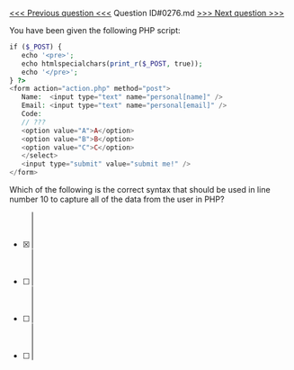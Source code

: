[<<< Previous question <<<](0275.md)  Question ID#0276.md  [>>> Next question >>>](0277.md) 

You have been given the following PHP script:

```php
if ($_POST) {
   echo '<pre>';
   echo htmlspecialchars(print_r($_POST, true));
   echo '</pre>'; 
} ?> 
<form action="action.php" method="post">
   Name:  <input type="text" name="personal[name]" />
   Email: <input type="text" name="personal[email]" />
   Code: 
   // ???
   <option value="A">A</option>
   <option value="B">B</option>
   <option value="C">C</option>
   </select> 
   <input type="submit" value="submit me!" />
</form>
```
Which of the following is the correct syntax that should be used in line number 10 to capture all of the data from the user in PHP?

- [x] <select multiple name="select_box[]">
- [ ] <select multiple name="select_box=array()">
- [ ] <select multiple name="select_box[multiple]">
- [ ] <select multiple name="select_box">
